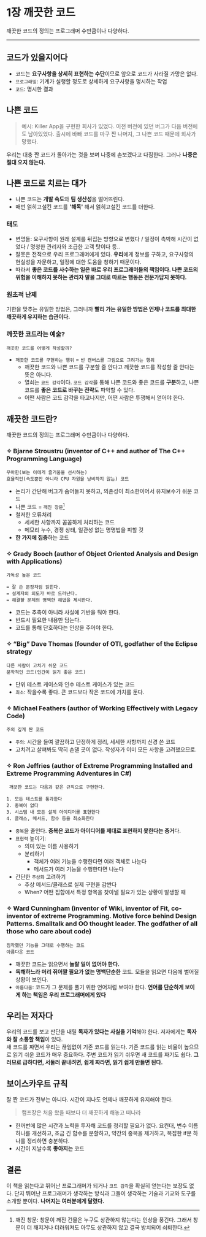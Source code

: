 <!--
author: Gaeun Lee
date: 2022-03-31
-->

# 1장 깨끗한 코드

깨끗한 코드의 정의는 프로그래머 수만큼이나 다양하다.

---

## 코드가 있을지어다

-   코드는 **요구사항을 상세히 표현하는 수단**이므로 앞으로 코드가 사라질 가망은 없다.
-   `프로그래밍`: 기계가 실행할 정도로 상세하게 요구사항을 명시하는 작업
-   `코드`: 명시한 결과

## 나쁜 코드

> 예시:
> Killer App을 구현한 회사가 있었다.
> 이전 버전에 있던 버그가 다음 버전에도 남아있었다.
> 출시에 바빠 코드를 마구 짠 나머지, 그 나쁜 코드 때문에 회사가 망했다.

우리는 대충 짠 코드가 돌아가는 것을 보며 나중에 손보겠다고 다짐한다. 그러나 **나중은 절대 오지 않는다.**

## 나쁜 코드로 치르는 대가

-   나쁜 코드는 **개발 속도**와 **팀 생산성**을 떨어뜨린다.
-   매번 얽히고설킨 코드를 **'해독'** 해서 얽히고설킨 코드를 더한다.

### 태도

-   변명들: 요구사항이 원래 설계를 뒤집는 방향으로 변했다 / 일정이 촉박해 시간이 없었다 / 멍청한 관리자와 조급한 고객 탓이다 등..
-   잘못은 전적으로 우리 프로그래머에게 있다. **우리**에게 정보를 구하고, 요구사항의 현실성을 자문하고, 일정에 대한 도움을 청하기 때문이다.
-   따라서 **좋은 코드를 사수하는 일은 바로 우리 프로그래머들의 책임이다. 나쁜 코드의 위험을 이해하지 못하는 관리자 말을 그대로 따르는 행동은 전문가답지 못하다.**

### 원초적 난제

기한을 맞추는 유일한 방법은, 그러니까 **빨리 가는 유일한 방법은 언제나 코드를 최대한 깨끗하게 유지하는 습관이다.**

### 깨끗한 코드라는 예술?

    깨끗한 코드를 어떻게 작성할까?

-   `깨끗한 코드를 구현하는 행위` = `빈 캔버스를 그림으로 그려가는 행위`
    -   깨끗한 코드와 나쁜 코드를 구분할 줄 안다고 깨끗한 코드를 작성할 줄 안다는 뜻은 아니다.
    -   열쇠는 `코드 감각`이다. `코드 감각`을 통해 나쁜 코드와 좋은 코드를 **구분**하고, 나쁜 코드를 **좋은 코드로 바꾸는 전략**도 파악할 수 있다.
    -   어떤 사람은 코드 감각을 타고나지만, 어떤 사람은 투쟁해서 얻어야 한다.

## 깨끗한 코드란?

깨끗한 코드의 정의는 프로그래머 수만큼이나 다양하다.

### ✧ Bjarne Stroustru (inventor of C++ and author of The C++ Programming Language)

    우아한(보는 이에게 즐거움을 선사하는)
    효율적인(속도뿐만 아니라 CPU 자원을 낭비하지 않는) 코드

-   논리가 간단해 버그가 숨어들지 못하고, 의존성이 최소한이어서 유지보수가 쉬운 코드
-   나쁜 코드 = `깨진 창문`[^1]
-   철저한 오류처리
    -   세세한 사항까지 꼼꼼하게 처리하는 코드
    -   메모리 누수, 경쟁 상태, 일관성 없는 명명법을 피할 것
-   **한 가지에 집중**하는 코드

### ✧ Grady Booch (author of Object Oriented Analysis and Design with Applications)

    가독성 높은 코드

    = 잘 쓴 문장처럼 읽힌다.
    = 설계자의 의도가 바로 드러난다.
    = 해결할 문제의 명백한 해법을 제시한다.

-   코드는 추측이 아니라 사실에 기반을 둬야 한다.
-   반드시 필요한 내용만 담는다.
-   코드를 통해 단호하다는 인상을 주어야 한다.

### ✧ “Big” Dave Thomas (founder of OTI, godfather of the Eclipse strategy

    다른 사람이 고치기 쉬운 코드
    문학적인 코드(인간이 읽기 좋은 코드)

-   단위 테스트 케이스와 인수 테스트 케이스가 있는 코드
-   `최소`: 작을수록 좋다. 큰 코드보다 작은 코드에 가치를 둔다.

### ✧ Michael Feathers (author of Working Effectively with Legacy Code)

    주의 깊게 짠 코드

-   `주의`: 시간을 들여 깔끔하고 단정하게 정리, 세세한 사항까지 신경 쓴 코드
-   고치려고 살펴봐도 딱히 손댈 곳이 없다. 작성자가 이미 모든 사항을 고려했으므로.

### ✧ Ron Jeffries (author of Extreme Programming Installed and Extreme Programming Adventures in C#)

     깨끗한 코드는 다음과 같은 규칙으로 구현한다.

    1. 모든 테스트를 통과한다
    2. 중복이 없다
    3. 시스템 내 모든 설계 아이디어를 표현한다
    4. 클래스, 메서드, 함수 등을 최소화한다

-   `중복`을 줄인다. **중복은 코드가 아이디어를 제대로 표현하지 못한다는 증거**다.
-   `표현력` 높이기:
    -   의미 있는 이름 사용하기
    -   분리하기
        -   객체가 여러 기능을 수행한다면 여러 객체로 나눈다
        -   메서드가 여러 기능을 수행한다면 나눈다
-   간단한 `추상화` 고려하기
    -   추상 메서드/클래스로 실제 구현을 감싼다
    -   When? 어떤 집합에서 특정 항목을 찾아낼 필요가 있는 상황이 발생할 때

### ✧ Ward Cunningham (inventor of Wiki, inventor of Fit, co-inventor of extreme Programming. Motive force behind Design Patterns. Smalltalk and OO thought leader. The godfather of all those who care about code)

    짐작했던 기능을 그대로 수행하는 코드
    아름다운 코드

-   깨끗한 코드는 읽으면서 **놀랄 일이 없어야 한다.**
-   **독해하느라 머리 쥐어짤 필요가 없는 명백단순한** 코드. 모듈을 읽으면 다음에 벌어질 상황이 보인다.
-   `아름다움`: 코드가 그 문제를 풀기 위한 언어처럼 보여야 한다.
    **언어를 단순하게 보이게 하는 책임은 우리 프로그래머에게 있다**

## 우리는 저자다

우리의 코드를 보고 판단을 내릴 **독자가 있다는 사실을 기억**해야 한다. 저자에게는 **독자와 잘 소통할 책임**이 있다.  
새 코드를 짜면서 우리는 끊임없이 기존 코드를 읽는다. 기존 코드를 읽는 비율이 높으므로 읽기 쉬운 코드가 매우 중요하다. 주변 코드가 읽기 쉬우면 새 코드를 짜기도 쉽다. **그러므로 급하다면, 서둘러 끝내려면, 쉽게 짜라면, 읽기 쉽게 만들면 된다.**

## 보이스카우트 규칙

잘 짠 코드가 전부는 아니다. 시간이 지나도 언제나 깨끗하게 유지해야 한다.

> 캠프장은 처음 왔을 때보다 더 깨끗하게 해놓고 떠나라

-   한꺼번에 많은 시간과 노력을 투자해 코드를 정리할 필요가 없다. 요컨대, 변수 이름 하나를 개선하고, 조금 긴 함수를 분할하고, 약간의 중복을 제거하고, 복잡한 if문 하나를 정리하면 충분하다.
-   시간이 지날수록 **좋아지는** 코드

## 결론

이 책을 읽는다고 뛰어난 프로그래머가 되거나 `코드 감각`을 확실히 얻는다는 보장도 없다. 단지 뛰어난 프로그래머가 생각하는 방식과 그들이 생각하는 기술과 기교와 도구를 소개할 뿐이다. **나머지는 여러분에게 달렸다.**

[^1]: 깨진 창문: 창문이 깨진 건물은 누구도 상관하지 않는다는 인상을 풍긴다. 그래서 창문이 더 깨지거나 더러워져도 아무도 상관하지 않고 결국 방치되어 쇠퇴한다.
